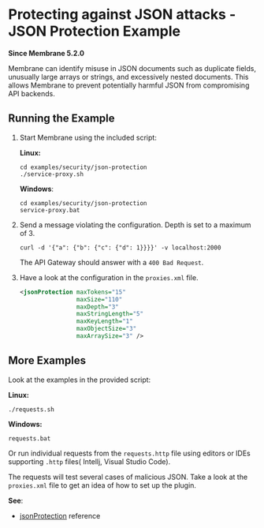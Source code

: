 # Protecting against JSON attacks - JSON Protection Example

**Since Membrane 5.2.0**

Membrane can identify misuse in JSON documents such as duplicate fields, unusually large arrays or strings, and excessively nested documents. This allows Membrane to prevent potentially harmful JSON from compromising API backends.

## Running the Example

1. Start Membrane using the included script: 
 
    **Linux:**
    ```shell
    cd examples/security/json-protection
    ./service-proxy.sh
    ```

    **Windows**:
    ```shell
    cd examples/security/json-protection
    service-proxy.bat
    ```

2. Send a message violating the configuration. Depth is set to a maximum of 3.

    ```shell
    curl -d '{"a": {"b": {"c": {"d": 1}}}}' -v localhost:2000
    ```

    The API Gateway should answer with a `400 Bad Request`.

4. Have a look at the configuration in the `proxies.xml` file.

    ```xml
    <jsonProtection maxTokens="15" 
                    maxSize="110" 
                    maxDepth="3"
                    maxStringLength="5"
                    maxKeyLength="1"
                    maxObjectSize="3"
                    maxArraySize="3" />
    ```

## More Examples

Look at the examples in the provided script:

**Linux:**
```shell
./requests.sh
```

**Windows:**
```batch
requests.bat
```

Or run individual requests from the `requests.http` file using editors or IDEs supporting `.http` files( Intellj, Visual Studio Code).


The requests will test several cases of malicious JSON. Take a look at the `proxies.xml` file to get an idea of how to set up the plugin.  

**See**:  
* [jsonProtection](https://membrane-soa.org/api-gateway-doc/current/configuration/reference/jsonProtection.htm) reference
